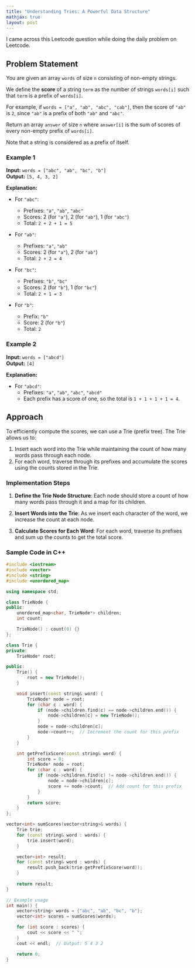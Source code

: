 ```yaml
---
title: "Understanding Tries: A Powerful Data Structure"
mathjax: true
layout: post
---
```


I came across this Leetcode question while doing the daily problem on Leetcode.

## Problem Statement

You are given an array `words` of size `n` consisting of non-empty strings.

We define the **score** of a string `term` as the number of strings `words[i]` such that `term` is a prefix of `words[i]`.

For example, if `words = ["a", "ab", "abc", "cab"]`, then the score of `"ab"` is `2`, since `"ab"` is a prefix of both `"ab"` and `"abc"`.

Return an array `answer` of size `n` where `answer[i]` is the sum of scores of every non-empty prefix of `words[i]`.

Note that a string is considered as a prefix of itself.

### Example 1

**Input:** `words = ["abc", "ab", "bc", "b"]`  
**Output:** `[5, 4, 3, 2]`  

**Explanation:**

- For `"abc"`:
  - Prefixes: `"a"`, `"ab"`, `"abc"`
  - Scores: 2 (for `"a"`), 2 (for `"ab"`), 1 (for `"abc"`)
  - Total: `2 + 2 + 1 = 5`

- For `"ab"`:
  - Prefixes: `"a"`, `"ab"`
  - Scores: 2 (for `"a"`), 2 (for `"ab"`)
  - Total: `2 + 2 = 4`

- For `"bc"`:
  - Prefixes: `"b"`, `"bc"`
  - Scores: 2 (for `"b"`), 1 (for `"bc"`)
  - Total: `2 + 1 = 3`

- For `"b"`:
  - Prefix: `"b"`
  - Score: 2 (for `"b"`)
  - Total: `2`

### Example 2

**Input:** `words = ["abcd"]`  
**Output:** `[4]`  

**Explanation:**

- For `"abcd"`:
  - Prefixes: `"a"`, `"ab"`, `"abc"`, `"abcd"`
  - Each prefix has a score of one, so the total is `1 + 1 + 1 + 1 = 4`.

## Approach

To efficiently compute the scores, we can use a Trie (prefix tree). The Trie allows us to:

1. Insert each word into the Trie while maintaining the count of how many words pass through each node.
2. For each word, traverse through its prefixes and accumulate the scores using the counts stored in the Trie.

### Implementation Steps

1. **Define the Trie Node Structure**:
   Each node should store a count of how many words pass through it and a map for its children.

2. **Insert Words into the Trie**:
   As we insert each character of the word, we increase the count at each node.

3. **Calculate Scores for Each Word**:
   For each word, traverse its prefixes and sum up the counts to get the total score.

### Sample Code in C++

```cpp
#include <iostream>
#include <vector>
#include <string>
#include <unordered_map>

using namespace std;

class TrieNode {
public:
    unordered_map<char, TrieNode*> children;
    int count;

    TrieNode() : count(0) {}
};

class Trie {
private:
    TrieNode* root;

public:
    Trie() {
        root = new TrieNode();
    }

    void insert(const string& word) {
        TrieNode* node = root;
        for (char c : word) {
            if (node->children.find(c) == node->children.end()) {
                node->children[c] = new TrieNode();
            }
            node = node->children[c];
            node->count++;  // Increment the count for this prefix
        }
    }

    int getPrefixScore(const string& word) {
        int score = 0;
        TrieNode* node = root;
        for (char c : word) {
            if (node->children.find(c) != node->children.end()) {
                node = node->children[c];
                score += node->count;  // Add count for this prefix
            }
        }
        return score;
    }
};

vector<int> sumScores(vector<string>& words) {
    Trie trie;
    for (const string& word : words) {
        trie.insert(word);
    }

    vector<int> result;
    for (const string& word : words) {
        result.push_back(trie.getPrefixScore(word));
    }
    
    return result;
}

// Example usage
int main() {
    vector<string> words = {"abc", "ab", "bc", "b"};
    vector<int> scores = sumScores(words);

    for (int score : scores) {
        cout << score << " ";
    }
    cout << endl;  // Output: 5 4 3 2

    return 0;
}
```
